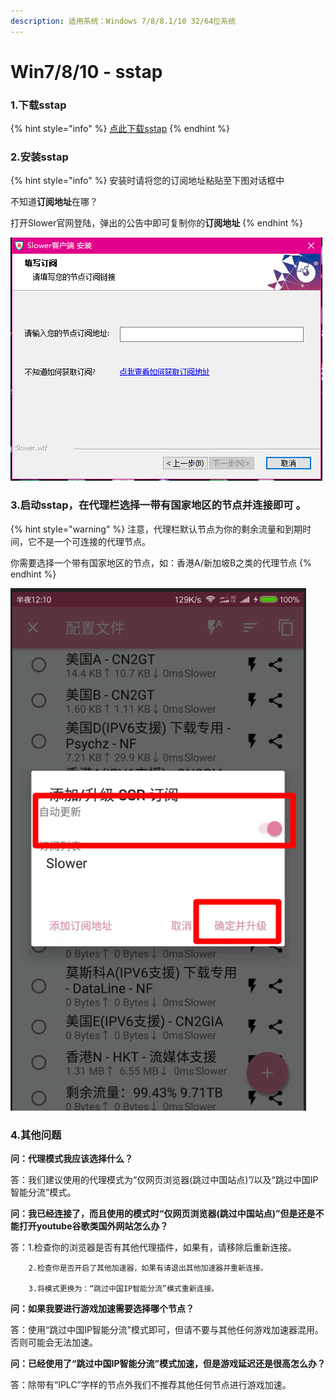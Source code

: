 ```yaml
---
description: 适用系统：Windows 7/8/8.1/10 32/64位系统
---
```


# Win7/8/10 - sstap

### **1.下载sstap**

{% hint style="info" %}
[点此下载sstap](https://www.lanzous.com/i9nhu9i)
{% endhint %}

### 2.安装sstap

{% hint style="info" %}
安装时请将您的订阅地址粘贴至下图对话框中

不知道**订阅地址**在哪？

打开Slower官网登陆，弹出的公告中即可复制你的**订阅地址**
{% endhint %}

![](../.gitbook/assets/tu-pian%20%2813%29.png)

### 3.启动sstap，在代理栏选择一带有国家地区的节点并连接即可 。

{% hint style="warning" %}
注意，代理栏默认节点为你的剩余流量和到期时间，它不是一个可连接的代理节点。

你需要选择一个带有国家地区的节点，如：香港A/新加坡B之类的代理节点
{% endhint %}

![](../.gitbook/assets/tu-pian%20%281%29.png)

### 4.其他问题

**问：代理模式我应该选择什么？**

答：我们建议使用的代理模式为“仅网页浏览器\(跳过中国站点\)”/以及“跳过中国IP智能分流”模式。

**问：我已经连接了，而且使用的模式时“仅网页浏览器\(跳过中国站点\)”但是还是不能打开youtube谷歌类国外网站怎么办？**

答：1.检查你的浏览器是否有其他代理插件，如果有，请移除后重新连接。

        2.检查你是否开启了其他加速器，如果有请退出其他加速器并重新连接。

        3.将模式更换为：“跳过中国IP智能分流”模式重新连接。

**问：如果我要进行游戏加速需要选择哪个节点？**

答：使用“跳过中国IP智能分流”模式即可，但请不要与其他任何游戏加速器混用。否则可能会无法加速。

**问：已经使用了“跳过中国IP智能分流”模式加速，但是游戏延迟还是很高怎么办？**

答：除带有“IPLC”字样的节点外我们不推荐其他任何节点进行游戏加速。



